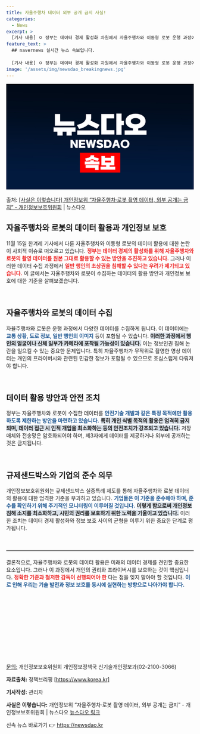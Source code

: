 ```yaml
---
title: 자율주행차 데이터 외부 공개 금지 사실!
categories:
  - News
excerpt: >
  [기사 내용] ㅇ 정부는 데이터 경제 활성화 차원에서 자율주행차와 이동형 로봇 운행 과정에서 수집(촬영)된 …
feature_text: >
  ## navernews 실시간 뉴스 속보입니다.

  [기사 내용] ㅇ 정부는 데이터 경제 활성화 차원에서 자율주행차와 이동형 로봇 운행 과정에서 수집(촬영)된 …
image: '/assets/img/newsdao_breakingnews.jpg'
---
```


![뉴스다오 속보](/assets/img/newsdao_breakingnews.jpg)

<p>출처: <a href="https://newsdao.kr/2550" rel="dofollow">[사실은 이렇습니다] 개인정보위 “자율주행차·로봇 촬영 데이터, 외부 공개는 금지” - 개인정보보호위원회</a> | 뉴스다오</p>

<h2 data-ke-size="size26">자율주행차와 로봇의 데이터 활용과 개인정보 보호</h2>

<p data-ke-size="size16">11월 15일 한겨레 기사에서 다룬 자율주행차와 이동형 로봇의 데이터 활용에 대한 논란이 사회적 이슈로 떠오르고 있습니다. <b><span style="color: #ee2323;">정부는 데이터 경제의 활성화를 위해 자율주행차와 로봇의 촬영 데이터를 원본 그대로 활용할 수 있는 방안을 추진하고 있습니다.</span></b> 그러나 이러한 데이터 수집 과정에서 <b><span style="color: #ee2323;">일반 행인의 초상권을 침해할 수 있다는 우려가 제기되고 있습니다.</span></b> 이 글에서는 자율주행차와 로봇이 수집하는 데이터의 활용 방안과 개인정보 보호에 대한 기준을 살펴보겠습니다.</p>

<p data-ke-size="size16">&nbsp;</p>

<h2 data-ke-size="size26">자율주행차와 로봇의 데이터 수집</h2>

<p data-ke-size="size16">자율주행차와 로봇은 운행 과정에서 다양한 데이터를 수집하게 됩니다. 이 데이터에는 <b><span style="color: #1a5490;">교통 상황, 도로 정보, 일반 행인의 이미지</span></b> 등이 포함될 수 있습니다. <b><span style="background-color: #21538527;">이러한 과정에서 행인의 얼굴이나 신체 일부가 카메라에 포착될 가능성이 있습니다.</span></b> 이는 정보인권 침해 논란을 일으킬 수 있는 중요한 문제입니다. 특히 자율주행차가 무작위로 촬영한 영상 데이터는 개인의 프라이버시와 관련된 민감한 정보가 포함될 수 있으므로 조심스럽게 다뤄져야 합니다.</p>

<p data-ke-size="size16">&nbsp;</p>

<h2 data-ke-size="size26">데이터 활용 방안과 안전 조치</h2>

<p data-ke-size="size16">정부는 자율주행차와 로봇이 수집한 데이터를 <b><span style="color: #1a5490;">안전기술 개발과 같은 특정 목적에만 활용하도록 제한하는 방안을 마련하고 있습니다.</span></b> <b><span style="background-color: #21538527;">특히 개인 식별 목적의 활용은 엄격히 금지되며, 데이터 접근 시 인적 개입을 최소화하는 등의 안전조치가 강조되고 있습니다.</span></b> 저장 매체와 전송망은 암호화되어야 하며, 제3자에게 데이터를 제공하거나 외부에 공개하는 것은 금지됩니다.</p>

<p data-ke-size="size16">&nbsp;</p>

<h2 data-ke-size="size26">규제샌드박스와 기업의 준수 의무</h2>

<p data-ke-size="size16">개인정보보호위원회는 규제샌드박스 실증특례 제도를 통해 자율주행차와 로봇 데이터의 활용에 대한 엄격한 기준을 부과하고 있습니다. <b><span style="color: #1a5490;">기업들은 이 기준을 준수해야 하며, 준수를 확인하기 위해 주기적인 모니터링이 이루어질 것입니다.</span></b> <b><span style="background-color: #21538527;">이렇게 함으로써 개인정보 침해 소지를 최소화하고, 시민의 권리를 보호하기 위한 노력을 기울이고 있습니다.</span></b> 이러한 조치는 데이터 경제 활성화와 정보 보호 사이의 균형을 이루기 위한 중요한 단계로 평가됩니다.</p>

<p data-ke-size="size16">&nbsp;</p>

<hr style="height: 1px; border: none; background-color: #000; margin: 20px 0;" />

<p data-ke-size="size16">결론적으로, 자율주행차와 로봇의 데이터 활용은 미래의 데이터 경제를 견인할 중요한 요소입니다. 그러나 이 과정에서 개인의 권리와 프라이버시를 보호하는 것이 핵심입니다. <b><span style="color: #ee2323;">정확한 기준과 철저한 감독이 선행되어야 한</span></b> 다는 점을 잊지 말아야 할 것입니다. <b><span style="color: #1a5490;">이로 인해 우리는 기술 발전과 정보 보호를 동시에 실현하는 방향으로 나아가야 합니다.</span></b></p>

<p data-ke-size="size16">&nbsp;</p>

<p data-ke-size="size16">&nbsp;</p>

<p data-ke-size="size16">&nbsp;</p>

<p data-ke-size="size16">&nbsp;</p>

<p data-ke-size="size16">&nbsp;</p>

<p data-ke-size="size16">&nbsp;</p>

<u>문의:</u> 개인정보보호위원회 개인정보정책국 신기술개인정보과(02-2100-3066)

<b>자료출처:</b> 정책브리핑 [https://www.korea.kr]

<b>기사작성:</b> 관리자

<b>사실은 이렇습니다:</b> 개인정보위 “자율주행차·로봇 촬영 데이터, 외부 공개는 금지” - 개인정보보호위원회 | 뉴스다오 [뉴스다오 링크](https://newsdao.kr/2550) 

신속 뉴스 바로가기 👉 <a href="https://newsdao.kr" rel="dofollow">https://newsdao.kr</a>


